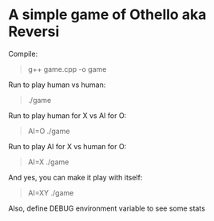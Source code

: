 # A simple game of Othello aka Reversi

Compile:
> g++ game.cpp -o game

Run to play human vs human:
> ./game

Run to play human for X vs AI for O:
> AI=O ./game

Run to play AI for X vs human for O:
> AI=X ./game

And yes, you can make it play with itself:
> AI=XY ./game

Also, define DEBUG environment variable to see some stats
